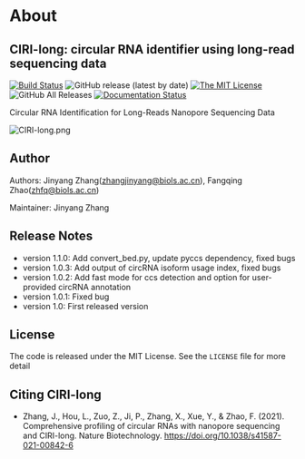 # About

## CIRI-long: circular RNA identifier using long-read sequencing data

[![Build Status](https://github.com/bioinfo-biols/CIRI-long/actions/workflows/test.yml/badge.svg)](https://github.com/bioinfo-biols/CIRI-long/actions/workflows/test.yml)
![GitHub release (latest by date)](https://img.shields.io/github/v/release/bioinfo-biols/CIRI-long)
[![The MIT License](https://img.shields.io/badge/license-MIT-orange.svg)](https://github.com/bioinfo-biols/CIRI-long/blob/master/LICENSE)
![GitHub All Releases](https://img.shields.io/github/downloads/bioinfo-biols/CIRI-long/total)
[![Documentation Status](https://readthedocs.org/projects/ciri-cookbook/badge/?version=latest)](https://ciri-cookbook.readthedocs.io/en/latest/?badge=latest)

Circular RNA Identification for Long-Reads Nanopore Sequencing Data

![CIRI-long.png](https://github.com/bioinfo-biols/Zhaolab/blob/master/CIRI-long.png?raw=true)

## Author

Authors: Jinyang Zhang(zhangjinyang@biols.ac.cn), Fangqing Zhao(zhfq@biols.ac.cn)

Maintainer: Jinyang Zhang

## Release Notes

- version 1.1.0: Add convert_bed.py, update pyccs dependency, fixed bugs
- version 1.0.3: Add output of circRNA isoform usage index, fixed bugs
- version 1.0.2: Add fast mode for ccs detection and option for user-provided circRNA annotation
- version 1.0.1: Fixed bug
- version 1.0: First released version

## License

The code is released under the MIT License. See the `LICENSE` file for more detail

## Citing CIRI-long

- Zhang, J., Hou, L., Zuo, Z., Ji, P., Zhang, X., Xue, Y., & Zhao, F. (2021). Comprehensive profiling of circular RNAs with nanopore sequencing and CIRI-long. Nature Biotechnology. https://doi.org/10.1038/s41587-021-00842-6
